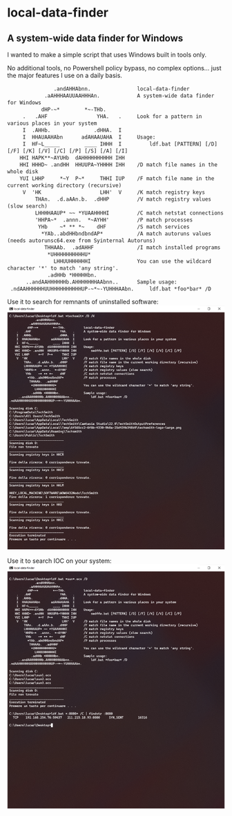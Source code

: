 # local-data-finder
## A system-wide data finder for Windows

I wanted to make a simple script that uses Windows built in tools only. 

No additional tools, no Powershell policy bypass, no complex options... just the major features I use on a daily basis.

```
               .andAHHAbnn.               local-data-finder
            .aAHHHAAUUAAHHHAn.            A system-wide data finder for Windows
           dHP-~*        *~-THb.          
     .   .AHF                YHA.   .     Look for a pattern in various places in your system
     I  .AHHb.              .dHHA.  I     
     I  HHAUAAHAbn      adAHAAUAHA  I     Usage:
     I  HF~L_____        ____ IHHH  I         ldf.bat [PATTERN] [/D] [/F] [/K] [/V] [/C] [/P] [/S] [/A] [/I]
    HHI HAPK**~AYUHb  dAHHHHHHHHHH IHH    
    HHI HHHD~ .andHH  HHUUPA~YHHHH IHH    /D match file names in the whole disk
    YUI LHHP     *~Y  P~*     THHI IUP    /F match file name in the current working directory (recursive)
     V  'HK                   LHH'  V     /K match registry keys
         THAn.  .d.aAAn.b.  .dHHP         /V match registry values (slow search)
         LHHHHAAUP* ~~ *YUAAHHHHI         /C match netstat connections
         'HHPA~*  .annn.  *~AYHH'         /P match processes
          YHb    ~* ** *~    dHF          /S match services
           *YAb..abdHHbndbndAP*           /A match autoruns values (needs autorunsc64.exe from Syinternal Autoruns)
            THHAAb.  .adAHHF              /I match installed programs
             *UHHHHHHHHHHU*               
               LHHUUHHHHHHI               You can use the wildcard character '*' to match 'any string'.
             .adHHb *HHHHHbn.             
      ..andAAHHHHHHb.AHHHHHHHAAbnn..      Sample usage:
 .ndAAHHHHHHUUHHHHHHHHHHUP-~*~-YUHHHAAbn.     ldf.bat *foo*bar* /D
```

Use it to search for remnants of uninstalled software:
![screen1.png](screen1.png)

Use it to search IOC on your system:
![screen2.png](screen2.png)
